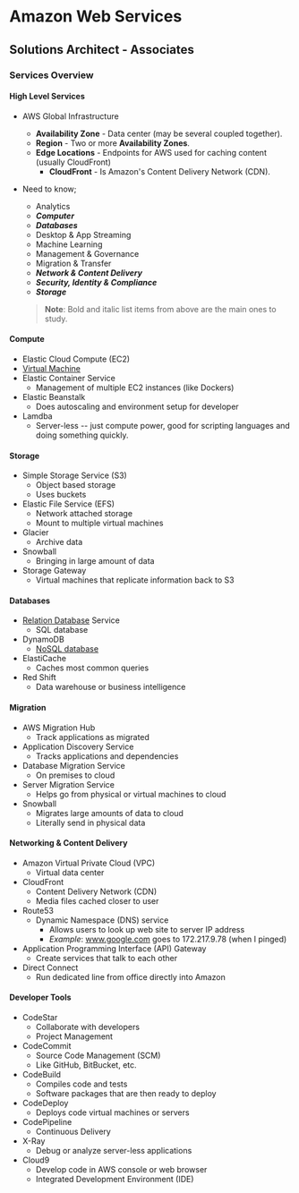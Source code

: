# Amazon Web Services
## Solutions Architect - Associates

### Services Overview
#### High Level Services
* AWS Global Infrastructure
    * **Availability Zone** - Data center (may be several coupled together).
    * **Region** - Two or more **Availability Zones**.
    * **Edge Locations** - Endpoints for AWS used for caching content (usually CloudFront)
        * **CloudFront** - Is Amazon's Content Delivery Network (CDN).
* Need to know;
    * Analytics
    * _**Computer**_
    * _**Databases**_
    * Desktop & App Streaming
    * Machine Learning
    * Management & Governance
    * Migration & Transfer
    * _**Network & Content Delivery**_
    * _**Security, Identity & Compliance**_ 
    * _**Storage**_

    > **Note**: Bold and italic list items from above are the main ones to study.

#### Compute
*  Elastic Cloud Compute (EC2)
  * [Virtual Machine](https://en.wikipedia.org/wiki/Virtual_machine)
* Elastic Container Service
  * Management of multiple EC2 instances (like Dockers)
* Elastic Beanstalk
  * Does autoscaling and environment setup for developer
* Lamdba
  * Server-less -- just compute power, good for scripting languages and doing something quickly.

#### Storage
* Simple Storage Service (S3)
  * Object based storage
  * Uses buckets
* Elastic File Service (EFS)
  * Network attached storage
  * Mount to multiple virtual machines
* Glacier
  * Archive data
* Snowball
  * Bringing in large amount of data
* Storage Gateway
  * Virtual machines that replicate information back to S3

#### Databases
* [Relation Database](https://en.wikipedia.org/wiki/Relational_database) Service
  * SQL database
* DynamoDB
  * [NoSQL database](https://en.wikipedia.org/wiki/NoSQL)
* ElastiCache
  * Caches most common queries
* Red Shift
  * Data warehouse or business intelligence

#### Migration
* AWS Migration Hub
  * Track applications as migrated
* Application Discovery Service
  * Tracks applications and dependencies
* Database Migration Service
  * On premises to cloud
* Server Migration Service
  * Helps go from physical or virtual machines to cloud
* Snowball
  * Migrates large amounts of data to cloud
  * Literally send in physical data

#### Networking & Content Delivery
* Amazon Virtual Private Cloud (VPC)
  * Virtual data center
* CloudFront
  * Content Delivery Network (CDN)
  * Media files cached closer to user
* Route53
  * Dynamic Namespace (DNS) service
    * Allows users to look up web site to server IP address
    * *Example*: www.google.com goes to 172.217.9.78 (when I pinged)
* Application Programming Interface (API) Gateway
  * Create services that talk to each other
* Direct Connect
  * Run dedicated line from office directly into Amazon

#### Developer Tools
* CodeStar
  * Collaborate with developers
  * Project Management
* CodeCommit
  * Source Code Management (SCM)
  * Like GitHub, BitBucket, etc.
* CodeBuild
  * Compiles code and tests
  * Software packages that are then ready to deploy
* CodeDeploy
  * Deploys code virtual machines or servers
* CodePipeline
  * Continuous Delivery
* X-Ray
  * Debug or analyze server-less applications
* Cloud9
  * Develop code in AWS console or web browser
  * Integrated Development Environment (IDE)
